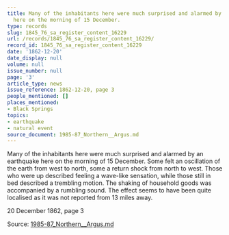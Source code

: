 ```yaml
---
title: Many of the inhabitants here were much surprised and alarmed by an earthquake
  here on the morning of 15 December.
type: records
slug: 1845_76_sa_register_content_16229
url: /records/1845_76_sa_register_content_16229/
record_id: 1845_76_sa_register_content_16229
date: '1862-12-20'
date_display: null
volume: null
issue_number: null
page: '3'
article_type: news
issue_reference: 1862-12-20, page 3
people_mentioned: []
places_mentioned:
- Black Springs
topics:
- earthquake
- natural event
source_document: 1985-87_Northern__Argus.md
---
```


Many of the inhabitants here were much surprised and alarmed by an earthquake here on the morning of 15 December.  Some felt an oscillation of the earth from west to north, some a return shock from north to west.  Those who were up described feeling a wave-like sensation, while those still in bed described a trembling motion.  The shaking of household goods was accompanied by a rumbling sound.  The effect seems to have been quite localised as it was not reported from 13 miles away.

20 December 1862, page 3

Source: [1985-87_Northern__Argus.md](/downloads/markdown/1985-87_Northern__Argus.md)
